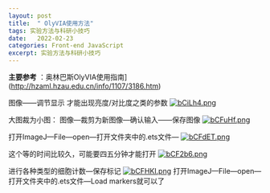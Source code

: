 ```yaml
---
layout: post
title:  " OlyVIA使用方法"
tags: 实验方法与科研小技巧
date:   2022-02-23
categories: Front-end JavaScript
excerpt: 实验方法与科研小技巧
---
```


**主要参考** ：奥林巴斯OlyVIA使用指南](http://hzaml.hzau.edu.cn/info/1107/3186.htm)  


图像——调节显示 才能出现亮度/对比度之类的参数
[![bCiLh4.png](https://s4.ax1x.com/2022/02/23/bCiLh4.png)](https://imgtu.com/i/bCiLh4)

大图裁为小图： 图像—裁剪为新图像—确认输入——保存图像
[![bCFuHf.png](https://s4.ax1x.com/2022/02/23/bCFuHf.png)](https://imgtu.com/i/bCFuHf)

打开ImageJ—File—open—打开文件夹中的.ets文件—
[![bCFdET.png](https://s4.ax1x.com/2022/02/23/bCFdET.png)](https://imgtu.com/i/bCFdET)

这个等的时间比较久，可能要四五分钟才能打开
[![bCF2b6.png](https://s4.ax1x.com/2022/02/23/bCF2b6.png)](https://imgtu.com/i/bCF2b6)

进行各种类型的细胞计数—保存标记
[![bCFHKI.png](https://s4.ax1x.com/2022/02/23/bCFHKI.png)](https://imgtu.com/i/bCFHKI)
打开ImageJ—File—open—打开文件夹中的.ets文件—Load markers就可以了



